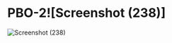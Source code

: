 # PBO-2![Screenshot (238)]
![Screenshot (238)](https://user-images.githubusercontent.com/80962625/111805022-39a5b380-8903-11eb-8c78-145b6aff51cc.png)
